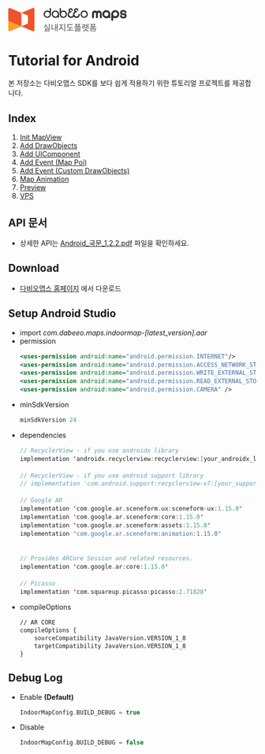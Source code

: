 <img src="/image/logo.png" width="240" height="47.5"></img>
# Tutorial for Android

본 저장소는 다비오맵스 SDK를 보다 쉽게 적용하기 위한 튜토리얼 프로젝트를 제공합니다.


## Index

1. [Init MapView](/IndoorTutorialProject/app/src/main/java/com/dabeeo/indoor/sample/view/basic/)
2. [Add DrawObjects](/IndoorTutorialProject/app/src/main/java/com/dabeeo/indoor/sample/view/drawobjects/)
3. [Add UIComponent](/IndoorTutorialProject/app/src/main/java/com/dabeeo/indoor/sample/view/uicomponent/)
4. [Add Event (Map Poi)](/IndoorTutorialProject/app/src/main/java/com/dabeeo/indoor/sample/view/event/)
5. [Add Event (Custom DrawObjects)](/IndoorTutorialProject/app/src/main/java/com/dabeeo/indoor/sample/view/event/)
6. [Map Animation](/IndoorTutorialProject/app/src/main/java/com/dabeeo/indoor/sample/view/animation/)
7. [Preview](/IndoorTutorialProject/app/src/main/java/com/dabeeo/indoor/sample/view/navigation/)
8. [VPS](/IndoorTutorialProject/app/src/main/java/com/dabeeo/indoor/sample/view/vps/)

## API 문서
- 상세한 API는 [Android_국문_1.2.2.pdf](./Android_국문_1.2.2.pdf) 파일을 확인하세요.

## Download
- [다비오맵스 홈페이지](https://www.dabeeomaps.com/docs/android) 에서 다운로드


## Setup Android Studio
- import *com.dabeeo.maps.indoormap-[latest_version].aar*
- permission
	```xml
    <uses-permission android:name="android.permission.INTERNET"/>  
    <uses-permission android:name="android.permission.ACCESS_NETWORK_STATE"/>
    <uses-permission android:name="android.permission.WRITE_EXTERNAL_STORAGE" />
    <uses-permission android:name="android.permission.READ_EXTERNAL_STORAGE" />
    <uses-permission android:name="android.permission.CAMERA" />
	```
- minSdkVersion
	```kotlin
    minSdkVersion 24
	```
- dependencies
	```kotlin
    // RecyclerView - if you use androidx library 
    implementation 'androidx.recyclerview:recyclerview:[your_androidx_library_version]'  
    
    // RecyclerView - if you use android support library  
    // implementation 'com.android.support:recyclerview-v7:[your_support_library_version]'  
      
    // Google AR
    implementation 'com.google.ar.sceneform.ux:sceneform-ux:1.15.0'
    implementation 'com.google.ar.sceneform:core:1.15.0'
    implementation 'com.google.ar.sceneform:assets:1.15.0'
    implementation "com.google.ar.sceneform:animation:1.15.0"
    
    
    // Provides ARCore Session and related resources.
    implementation 'com.google.ar:core:1.15.0'
      
    // Picasso  
    implementation 'com.squareup.picasso:picasso:2.71828'
	```
- compileOptions
    ```
    // AR CORE
    compileOptions {
        sourceCompatibility JavaVersion.VERSION_1_8
        targetCompatibility JavaVersion.VERSION_1_8
    }
    ```

## Debug Log
- Enable **(Default)**
	```kotlin
    IndoorMapConfig.BUILD_DEBUG = true
	```
- Disable
	```kotlin
    IndoorMapConfig.BUILD_DEBUG = false
	```

